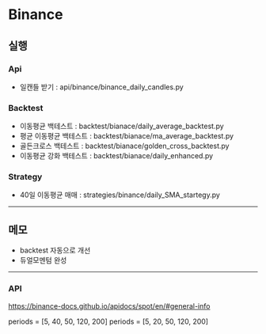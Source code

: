 # Binance

## 실행

### Api

-   일캔들 받기 : api/binance/binance_daily_candles.py

### Backtest

-   이동평균 백테스트 : backtest/bianace/daily_average_backtest.py
-   평균 이동평균 백테스트 : backtest/bianace/ma_average_backtest.py
-   골든크로스 백테스트 : backtest/bianace/golden_cross_backtest.py
-   이동평균 강화 백테스트 : backtest/bianace/daily_enhanced.py

### Strategy

-   40일 이동평균 매매 : strategies/binance/daily_SMA_startegy.py

---

## 메모

-   backtest 자동으로 개선
-   듀얼모멘텀 완성

---

### API

https://binance-docs.github.io/apidocs/spot/en/#general-info

periods = [5, 40, 50, 120, 200]
periods = [5, 20, 50, 120, 200]
